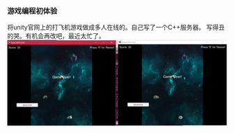 ### 游戏编程初体验
将unity官网上的打飞机游戏做成多人在线的。自己写了一个C++服务器。
写得丑的哭。有机会再改吧，最近太忙了。
![j20](https://github.com/hunterzhao/J20-Multiplayer/blob/master/pic/game.png)
